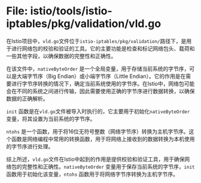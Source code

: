 # File: istio/tools/istio-iptables/pkg/validation/vld.go

在Istio项目中，`vld.go`文件位于`istio-iptables/pkg/validation/`路径下，是用于进行网络包的校验和验证的工具。它的主要功能是检查和标记网络包头、载荷和一些其他字段，以确保数据的完整性和正确性。

在该文件中，`nativeByteOrder` 是一个全局变量，用于存储当前系统的字节序，可以是大端字节序（Big Endian）或小端字节序（Little Endian）。它的作用是在需要进行字节序转换的情况下，确定当前系统使用的字节序。在Istio中，网络包可能会在不同的系统之间进行传输，因此需要使用正确的字节序进行数据转换，以确保数据的正确解析。

`init` 函数是在`vld.go`文件被导入时执行的，它主要用于初始化`nativeByteOrder`变量，将其设置为当前系统的字节序。

`ntohs` 是一个函数，用于将16位无符号整数（网络字节序）转换为主机字节序。这个函数是网络编程中常用的转换函数，用于将网络上接收到的数据转换为本机使用的字节序进行处理。

综上所述，`vld.go`文件在Istio中起到的作用是提供校验和验证工具，用于确保网络包的完整性和正确性。`nativeByteOrder` 变量用于保存当前系统的字节序，`init` 函数用于初始化该变量，`ntohs` 函数用于将网络字节序转换为主机字节序。

